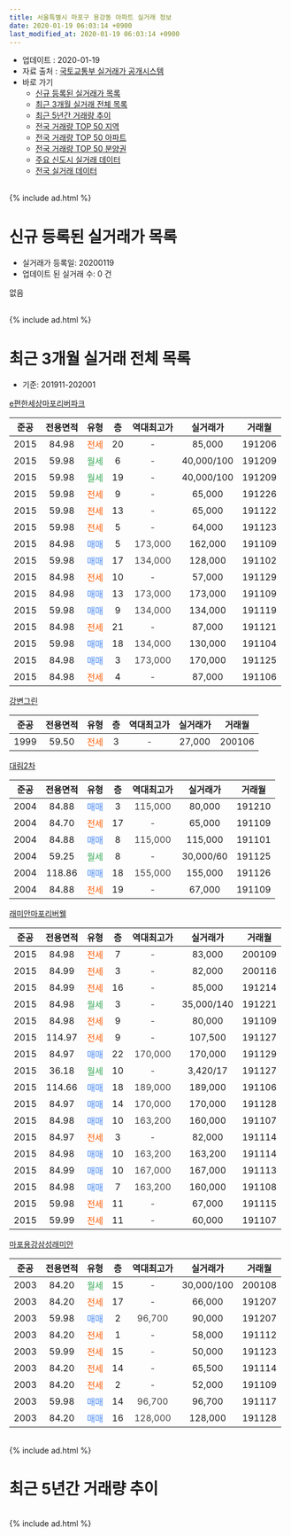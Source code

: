 ```yaml
---
title: 서울특별시 마포구 용강동 아파트 실거래 정보
date: 2020-01-19 06:03:14 +0900
last_modified_at: 2020-01-19 06:03:14 +0900
---
```


* 업데이트 : 2020-01-19
* 자료 출처 : [국토교통부 실거래가 공개시스템](http://rt.molit.go.kr)
* 바로 가기
    * [신규 등록된 실거래가 목록](#신규-등록된-실거래가-목록)
    * [최근 3개월 실거래 전체 목록](#최근-3개월-실거래-전체-목록)
    * [최근 5년간 거래량 추이](#최근-5년간-거래량-추이)
    * [전국 거래량 TOP 50 지역](https://apt-info.github.io/apt-trade-info/최근-3개월-전국에서-가장-거래가-많이-발생한-지역)
    * [전국 거래량 TOP 50 아파트](https://apt-info.github.io/apt-trade-info/최근-3개월-전국에서-가장-거래가-많이-발생한-아파트)
    * [전국 거래량 TOP 50 분양권](https://apt-info.github.io/apt-trade-info/최근-3개월-전국에서-가장-거래가-많이-발생한-분양권)
    * [주요 신도시 실거래 데이터](https://apt-info.github.io/apt-trade-info/주요-신도시)
    * [전국 실거래 데이터](https://apt-info.github.io/apt-trade-info/전국)
<br>
{% include ad.html %}
<br>

# 신규 등록된 실거래가 목록
* 실거래가 등록일: 20200119
* 업데이트 된 실거래 수: 0 건

없음

<br>
{% include ad.html %}
<br>

# 최근 3개월 실거래 전체 목록
* 기준: 201911-202001


[e편한세상마포리버파크](https://search.naver.com/search.naver?query=%EC%84%9C%EC%9A%B8%ED%8A%B9%EB%B3%84%EC%8B%9C+%EB%A7%88%ED%8F%AC%EA%B5%AC+%EC%9A%A9%EA%B0%95%EB%8F%99+e%ED%8E%B8%ED%95%9C%EC%84%B8%EC%83%81%EB%A7%88%ED%8F%AC%EB%A6%AC%EB%B2%84%ED%8C%8C%ED%81%AC)

|준공|전용면적|유형|층|역대최고가|실거래가|거래월|
|:---:|:---:|:---:|:---:|:---:|:---:|:---:|
|2015|84.98|<span style="color:#ff5a00">전세</span>|20|<span style="color:#444444">-</span>|85,000|191206|
|2015|59.98|<span style="color:#34a853">월세</span>|6|<span style="color:#444444">-</span>|40,000/100|191209|
|2015|59.98|<span style="color:#34a853">월세</span>|19|<span style="color:#444444">-</span>|40,000/100|191209|
|2015|59.98|<span style="color:#ff5a00">전세</span>|9|<span style="color:#444444">-</span>|65,000|191226|
|2015|59.98|<span style="color:#ff5a00">전세</span>|13|<span style="color:#444444">-</span>|65,000|191122|
|2015|59.98|<span style="color:#ff5a00">전세</span>|5|<span style="color:#444444">-</span>|64,000|191123|
|2015|84.98|<span style="color:#4285f3">매매</span>|5|<span style="color:#444444">173,000</span>|162,000|191109|
|2015|59.98|<span style="color:#4285f3">매매</span>|17|<span style="color:#444444">134,000</span>|128,000|191102|
|2015|84.98|<span style="color:#ff5a00">전세</span>|10|<span style="color:#444444">-</span>|57,000|191129|
|2015|84.98|<span style="color:#4285f3">매매</span>|13|<span style="color:#444444">173,000</span>|173,000|191109|
|2015|59.98|<span style="color:#4285f3">매매</span>|9|<span style="color:#444444">134,000</span>|134,000|191119|
|2015|84.98|<span style="color:#ff5a00">전세</span>|21|<span style="color:#444444">-</span>|87,000|191121|
|2015|59.98|<span style="color:#4285f3">매매</span>|18|<span style="color:#444444">134,000</span>|130,000|191104|
|2015|84.98|<span style="color:#4285f3">매매</span>|3|<span style="color:#444444">173,000</span>|170,000|191125|
|2015|84.98|<span style="color:#ff5a00">전세</span>|4|<span style="color:#444444">-</span>|87,000|191106|

[강변그린](https://search.naver.com/search.naver?query=%EC%84%9C%EC%9A%B8%ED%8A%B9%EB%B3%84%EC%8B%9C+%EB%A7%88%ED%8F%AC%EA%B5%AC+%EC%9A%A9%EA%B0%95%EB%8F%99+%EA%B0%95%EB%B3%80%EA%B7%B8%EB%A6%B0)

|준공|전용면적|유형|층|역대최고가|실거래가|거래월|
|:---:|:---:|:---:|:---:|:---:|:---:|:---:|
|1999|59.50|<span style="color:#ff5a00">전세</span>|3|<span style="color:#444444">-</span>|27,000|200106|

[대림2차](https://search.naver.com/search.naver?query=%EC%84%9C%EC%9A%B8%ED%8A%B9%EB%B3%84%EC%8B%9C+%EB%A7%88%ED%8F%AC%EA%B5%AC+%EC%9A%A9%EA%B0%95%EB%8F%99+%EB%8C%80%EB%A6%BC2%EC%B0%A8)

|준공|전용면적|유형|층|역대최고가|실거래가|거래월|
|:---:|:---:|:---:|:---:|:---:|:---:|:---:|
|2004|84.88|<span style="color:#4285f3">매매</span>|3|<span style="color:#444444">115,000</span>|80,000|191210|
|2004|84.70|<span style="color:#ff5a00">전세</span>|17|<span style="color:#444444">-</span>|65,000|191109|
|2004|84.88|<span style="color:#4285f3">매매</span>|8|<span style="color:#444444">115,000</span>|115,000|191101|
|2004|59.25|<span style="color:#34a853">월세</span>|8|<span style="color:#444444">-</span>|30,000/60|191125|
|2004|118.86|<span style="color:#4285f3">매매</span>|18|<span style="color:#444444">155,000</span>|155,000|191126|
|2004|84.88|<span style="color:#ff5a00">전세</span>|19|<span style="color:#444444">-</span>|67,000|191109|

[래미안마포리버웰](https://search.naver.com/search.naver?query=%EC%84%9C%EC%9A%B8%ED%8A%B9%EB%B3%84%EC%8B%9C+%EB%A7%88%ED%8F%AC%EA%B5%AC+%EC%9A%A9%EA%B0%95%EB%8F%99+%EB%9E%98%EB%AF%B8%EC%95%88%EB%A7%88%ED%8F%AC%EB%A6%AC%EB%B2%84%EC%9B%B0)

|준공|전용면적|유형|층|역대최고가|실거래가|거래월|
|:---:|:---:|:---:|:---:|:---:|:---:|:---:|
|2015|84.98|<span style="color:#ff5a00">전세</span>|7|<span style="color:#444444">-</span>|83,000|200109|
|2015|84.99|<span style="color:#ff5a00">전세</span>|3|<span style="color:#444444">-</span>|82,000|200116|
|2015|84.99|<span style="color:#ff5a00">전세</span>|16|<span style="color:#444444">-</span>|85,000|191214|
|2015|84.98|<span style="color:#34a853">월세</span>|3|<span style="color:#444444">-</span>|35,000/140|191221|
|2015|84.98|<span style="color:#ff5a00">전세</span>|9|<span style="color:#444444">-</span>|80,000|191109|
|2015|114.97|<span style="color:#ff5a00">전세</span>|9|<span style="color:#444444">-</span>|107,500|191127|
|2015|84.97|<span style="color:#4285f3">매매</span>|22|<span style="color:#444444">170,000</span>|170,000|191129|
|2015|36.18|<span style="color:#34a853">월세</span>|10|<span style="color:#444444">-</span>|3,420/17|191127|
|2015|114.66|<span style="color:#4285f3">매매</span>|18|<span style="color:#444444">189,000</span>|189,000|191106|
|2015|84.97|<span style="color:#4285f3">매매</span>|14|<span style="color:#444444">170,000</span>|170,000|191128|
|2015|84.98|<span style="color:#4285f3">매매</span>|10|<span style="color:#444444">163,200</span>|160,000|191107|
|2015|84.97|<span style="color:#ff5a00">전세</span>|3|<span style="color:#444444">-</span>|82,000|191114|
|2015|84.98|<span style="color:#4285f3">매매</span>|10|<span style="color:#444444">163,200</span>|163,200|191114|
|2015|84.99|<span style="color:#4285f3">매매</span>|10|<span style="color:#444444">167,000</span>|167,000|191113|
|2015|84.98|<span style="color:#4285f3">매매</span>|7|<span style="color:#444444">163,200</span>|160,000|191108|
|2015|59.98|<span style="color:#ff5a00">전세</span>|11|<span style="color:#444444">-</span>|67,000|191115|
|2015|59.99|<span style="color:#ff5a00">전세</span>|11|<span style="color:#444444">-</span>|60,000|191107|

[마포용강삼성래미안](https://search.naver.com/search.naver?query=%EC%84%9C%EC%9A%B8%ED%8A%B9%EB%B3%84%EC%8B%9C+%EB%A7%88%ED%8F%AC%EA%B5%AC+%EC%9A%A9%EA%B0%95%EB%8F%99+%EB%A7%88%ED%8F%AC%EC%9A%A9%EA%B0%95%EC%82%BC%EC%84%B1%EB%9E%98%EB%AF%B8%EC%95%88)

|준공|전용면적|유형|층|역대최고가|실거래가|거래월|
|:---:|:---:|:---:|:---:|:---:|:---:|:---:|
|2003|84.20|<span style="color:#34a853">월세</span>|15|<span style="color:#444444">-</span>|30,000/100|200108|
|2003|84.20|<span style="color:#ff5a00">전세</span>|17|<span style="color:#444444">-</span>|66,000|191207|
|2003|59.98|<span style="color:#4285f3">매매</span>|2|<span style="color:#444444">96,700</span>|90,000|191207|
|2003|84.20|<span style="color:#ff5a00">전세</span>|1|<span style="color:#444444">-</span>|58,000|191112|
|2003|59.99|<span style="color:#ff5a00">전세</span>|15|<span style="color:#444444">-</span>|50,000|191123|
|2003|84.20|<span style="color:#ff5a00">전세</span>|14|<span style="color:#444444">-</span>|65,500|191114|
|2003|84.20|<span style="color:#ff5a00">전세</span>|2|<span style="color:#444444">-</span>|52,000|191109|
|2003|59.98|<span style="color:#4285f3">매매</span>|14|<span style="color:#444444">96,700</span>|96,700|191117|
|2003|84.20|<span style="color:#4285f3">매매</span>|16|<span style="color:#444444">128,000</span>|128,000|191128|


<br>
{% include ad.html %}
<br>

# 최근 5년간 거래량 추이


<div style="width:100%;">
    <canvas id="deal_progress" height="200"></canvas>
</div>

<script>
new Chart(document.getElementById("deal_progress"), {
    type: 'line',
    data: {
        labels: ['201501','201502','201503','201504','201505','201506','201507','201508','201509','201510','201511','201512','201601','201602','201603','201604','201605','201606','201607','201608','201609','201610','201611','201612','201701','201702','201703','201704','201705','201706','201707','201708','201709','201710','201711','201712','201801','201802','201803','201804','201805','201806','201807','201808','201809','201810','201811','201812','201901','201902','201903','201904','201905','201906','201907','201908','201909','201910','201911','201912','202001'],
        datasets: [{
            label: '매매',
            pointRadius: 1,
            data: [4, 7, 9, 6, 13, 3, 6, 6, 13, 12, 4, 3, 2, 6, 9, 16, 6, 6, 13, 14, 15, 17, 9, 3, 3, 2, 7, 4, 21, 6, 17, 3, 8, 7, 17, 7, 21, 13, 5, 3, 3, 3, 8, 15, 7, 2, 0, 0, 0, 2, 0, 2, 2, 5, 15, 11, 9, 15, 17, 2, 0],
            borderColor: "rgba(255, 201, 14, 1)",
            backgroundColor: "rgba(255, 201, 14, 0.5)",
            fill: false,
            lineTension: 0
        },{
            label: '전월세',
            pointRadius: 1,
            data: [50, 27, 19, 16, 10, 8, 6, 9, 2, 8, 7, 4, 8, 9, 12, 7, 14, 15, 16, 24, 17, 18, 10, 12, 10, 22, 15, 20, 9, 19, 10, 22, 20, 11, 11, 12, 15, 19, 19, 11, 12, 11, 14, 19, 17, 13, 15, 25, 19, 22, 15, 18, 6, 17, 12, 16, 10, 17, 18, 7, 4],
            borderColor: "rgba(0, 141, 185, 1)",
            backgroundColor: "rgba(0, 141, 185, 0.5)",
            fill: false,
            lineTension: 0
        }
        ]
    },
    options: {
        responsive: true,
        title: {
            display: false
        },
        tooltips: {
            mode: 'index',
            intersect: false
        },
        hover: {
            mode: 'nearest',
            intersect: true
        },
        scales: {
            xAxes: [{
                display: true,
                scaleLabel: {
                    display: true,
                    labelString: '년/월'
                }
            }],
            yAxes: [{
                display: true,
                ticks: {
                    suggestedMin: 0,
                },
                scaleLabel: {
                    display: true,
                    labelString: '실거래 수'
                }
            }]
        }
    }
});

</script>


<br>
{% include ad.html %}
<br>

